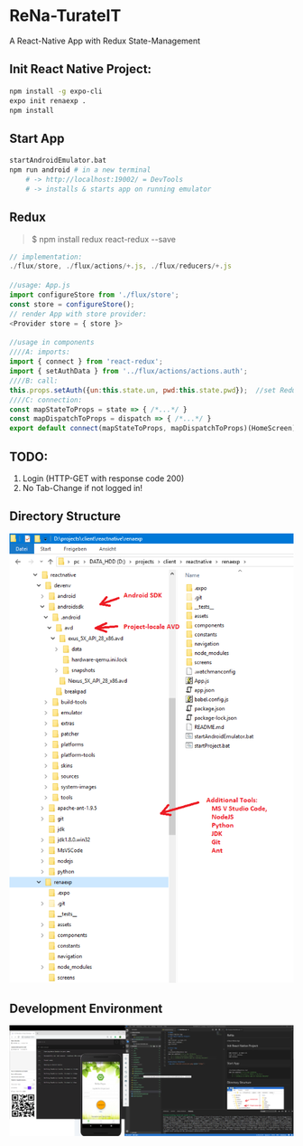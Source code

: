# ReNa-TurateIT
A React-Native App with Redux State-Management

## Init React Native Project:
```sh
npm install -g expo-cli
expo init renaexp .
npm install
```

## Start App
```sh
startAndroidEmulator.bat
npm run android # in a new terminal
    # -> http://localhost:19002/ = DevTools
    # -> installs & starts app on running emulator
```

## Redux
> $ npm install redux react-redux --save
```js
// implementation:
./flux/store, ./flux/actions/+.js, ./flux/reducers/+.js

//usage: App.js
import configureStore from './flux/store';
const store = configureStore();
// render App with store provider:
<Provider store = { store }>

//usage in components 
////A: imports:
import { connect } from 'react-redux';
import { setAuthData } from '../flux/actions/actions.auth';
////B: call:
this.props.setAuth({un:this.state.un, pwd:this.state.pwd});  //set Redux state!
////C: connection:
const mapStateToProps = state => { /*...*/ }
const mapDispatchToProps = dispatch => { /*...*/ }
export default connect(mapStateToProps, mapDispatchToProps)(HomeScreen);
```

## TODO:
1. Login (HTTP-GET with response code 200)
2. No Tab-Change if not logged in!

## Directory Structure
<img src=_res/dir_structure.png width="550px">

## Development Environment
<img src=_res/devenv.png width="750px">
